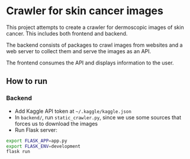 # Crawler for skin cancer images

This project attempts to create a crawler for dermoscopic images of skin cancer.
This includes both frontend and backend.

The backend consists of packages to crawl images from websites and a web server
to collect them and serve the images as an API.

The frontend consumes the API and displays information to the user.

## How to run

### Backend

- Add Kaggle API token at `~/.kaggle/kaggle.json`
- In `backend/`, run `static_crawler.py`, since we use some sources that forces us to download the images
- Run Flask server:

```bash
export FLASK_APP=app.py
export FLASK_ENV=development
flask run
```
